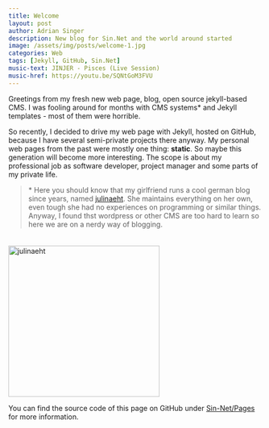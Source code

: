 ```yaml
---
title: Welcome
layout: post
author: Adrian Singer
description: New blog for Sin.Net and the world around started
image: /assets/img/posts/welcome-1.jpg
categories: Web
tags: [Jekyll, GitHub, Sin.Net]
music-text: JINJER - Pisces (Live Session)
music-href: https://youtu.be/SQNtGoM3FVU
---
```


Greetings from my fresh new web page, blog, open source jekyll-based CMS. I was fooling around for months with CMS systems* and Jekyll templates - most of them were horrible.

So recently, I decided to drive my web page with Jekyll, hosted on GitHub, because I have several semi-private projects there anyway.
My personal web pages from the past were mostly one thing: **static**. So maybe this generation will become more interesting.
The scope is about my professional job as software developer, project manager and some parts of my private life.

<div class="row">
    <div class="col s12 m6 l8">
    <blockquote>  
        * Here you should know that my girlfriend runs a cool german blog since years, named <a target="_blank" href="https://www.julinaeht.de/">julinaeht</a>.
        She maintains everything on her own, even tough she had no experiences on programming or similar things.
        Anyway, I found thst wordpress or other CMS are too hard to learn so here we are on a nerdy way of blogging.
    </blockquote>
    </div>
    <div class="col s12 m6 l4 center">
        <a target="_blank" href="https://www.julinaeht.de/" >
            <img src="http://www.julinaeht.de/wp-content/uploads/2018/03/Unbenannt-2.png" alt="julinaeht" width="300" class="z-depth-3" style="margin-top: 20px;" />
        </a>
    </div>
</div>

You can find the source code of this page on GitHub under [Sin-Net/Pages](https://github.com/sin-net/Pages) for more information.
